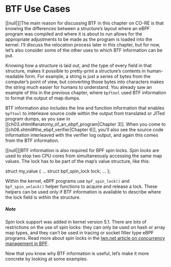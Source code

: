 # BTF Use Cases

[[null|]]The main reason for discussing BTF in this chapter on CO-RE is that knowing the differences between a structure’s layout where an eBPF program was compiled and where it is about to run allows for the appropriate adjustments to be made as the program is loaded into the kernel. I’ll discuss the relocation process later in this chapter, but for now, let’s also consider some of the other uses to which BTF information can be put.

Knowing how a structure is laid out, and the type of every field in that structure, makes it possible to pretty-print a structure’s contents in human-readable form. For example, a string is just a series of bytes from the computer’s point of view, but converting those bytes into characters makes the string much easier for humans to understand. You already saw an example of this in the previous chapter, where `bpftool` used BTF information to format the output of map dumps.

BTF information also includes the line and function information that enables `bpftool` to interleave source code within the output from translated or JITed program dumps, as you saw in [[ch03.xhtml#anatomy_of_an_ebpf_program|Chapter 3]]. When you come to [[ch06.xhtml#the_ebpf_verifier|Chapter 6]], you’ll also see the source code information interleaved with the verifier log output, and again this comes from the BTF information.

[[null|]]BTF information is also required for BPF spin locks. _Spin locks_ are used to stop two CPU cores from simultaneously accessing the same map values. The lock has to be part of the map’s value structure, like this:

struct my\_value {
     ... 
     struct bpf\_spin\_lock lock;
... 
};

Within the kernel, eBPF programs use `bpf_spin_lock()` and `bpf_spin_unlock()` helper functions to acquire and release a lock. These helpers can be used only if BTF information is available to describe where the lock field is within the structure.

##### Note

Spin lock support was added in kernel version 5.1. There are lots of restrictions on the use of spin locks: they can only be used on hash or array map types, and they can’t be used in tracing or socket filter type eBPF programs. Read more about spin locks in the [lwn.net article on concurrency management in BPF](https://oreil.ly/kAyAU).

Now that you know why BTF information is useful, let’s make it more concrete by looking at some examples.